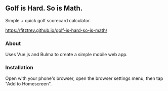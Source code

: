 ## Golf is Hard. So is Math.

Simple + quick golf scorecard calculator.

https://fitztrev.github.io/golf-is-hard-so-is-math/

### About

Uses Vue.js and Bulma to create a simple mobile web app.

### Installation

Open with your phone's browser, open the browser settings menu, then tap "Add to Homescreen".

